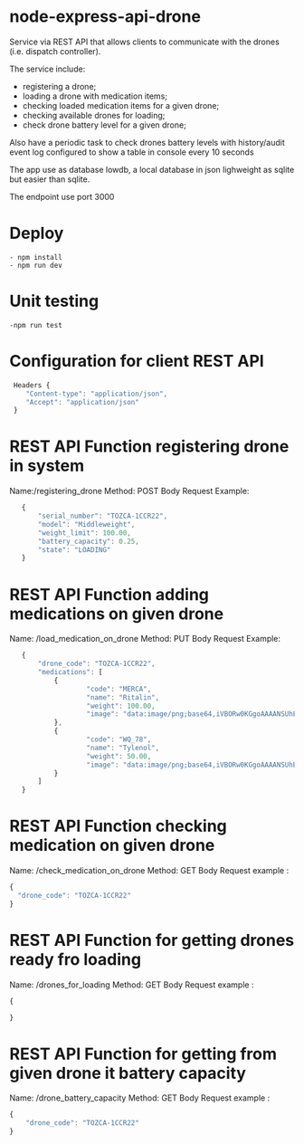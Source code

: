 # node-express-api-drone

Service via REST API that allows clients to communicate with the drones (i.e. dispatch controller).

The service include:
 - registering a drone;
 - loading a drone with medication items;
 - checking loaded medication items for a given drone;
 - checking available drones for loading;
 - check drone battery level for a given drone;

 Also have a periodic task to check drones battery levels with history/audit event log configured to show a table in console every 10 seconds

 The app use as database lowdb, a local database in json lighweight as sqlite but easier than sqlite.

 The endpoint use port 3000

 # Deploy
    - npm install
    - npm run dev

# Unit testing
    -npm run test

# Configuration for client REST API
```javascript
 Headers {
    "Content-type": "application/json",
    "Accept": "application/json"
 }
 ```

 # REST API Function registering drone in system

Name:/registering_drone
Method: POST
 Body Request Example: 

 ```javascript
    {
        "serial_number": "TOZCA-1CCR22",
        "model": "Middleweight",
        "weight_limit": 100.00,
        "battery_capacity": 0.25,
        "state": "LOADING"
    }
```

 # REST API Function adding medications on given drone

Name: /load_medication_on_drone
Method: PUT
 Body Request Example: 
 ```javascript
    {
        "drone_code": "TOZCA-1CCR22",
        "medications": [
            {
                    "code": "MERCA",
                    "name": "Ritalin",
                    "weight": 100.00,
                    "image": "data:image/png;base64,iVBORw0KGgoAAAANSUhEUgAAAlgAAAJYCAYAAAC+ZpjcAADs5UlEQVR42uydecAdVXn/P08ii4hgLYpoEkBkUbZEBIQEXHADFcW1at3r0oLdflWrWCWB2NpWf7aCP7VSW2urxX2pG3VJAhgWTawoIpigotalalVABfL8/rgzc8/MnJk5M/e+b97l+2mR8Oa+986995wz3/Oc5/k+IIQQQgghhBBCCCGEEEIIIYQQQgghhBBCCCGEEEIIIYQQQgghhBBCCCGEEEIIIYQQQgghhBBCCCGEEEIIIYQQQgghhBBCCCGEEEIIIYQQQgghhBBCCCGEEEIIIYQQQgghhBBCCCGEEEIIIYQQQgghhBBCCCGEEEIIIYQQQg"  
            },
            {
                    "code": "WQ_78",
                    "name": "Tylenol",
                    "weight": 50.00,
                    "image": "data:image/png;base64,iVBORw0KGgoAAAANSUhEUgAAAlgAAAJYCAYAAAC+ZpjcAADs5UlEQVR42uydecAdVXn/P08ii4hgLYpoEkBkUbZEBIQEXHADFcW1at3r0oLdflWrWCWB2NpWf7aCP7VSW2urxX2pG3VJAhgWTawoIpigotalalVABfL8/rgzc8/MnJk5M/e+b97l+2mR8Oa+986995wz3/Oc5/k+IIQQQgghhBBCCCGEEEIIIYQQQgghhBBCCCGEEEIIIYQQQgghhBBCCCGEEEIIIYQQQgghhBBCCCGEEEIIIYQQQgghhBBCCCGEEEIIIYQQQgghhBBCCCGEEEIIIYQQQgghhBBCCCGEEEIIIYQQQgghhBBCCCGEEEIIIYQQQg"  
            }
        ]
    }
```

# REST API Function checking medication on given drone

 Name: /check_medication_on_drone
 Method: GET
Body Request example : 
```javascript
{
  "drone_code": "TOZCA-1CCR22"
}
```

# REST API Function for getting drones ready fro loading

 Name: /drones_for_loading
 Method: GET
Body Request example : 
```javascript
{

}
```

# REST API Function for getting from given drone it battery capacity

 Name: /drone_battery_capacity
 Method: GET
Body Request example : 
```javascript
{
    "drone_code": "TOZCA-1CCR22"
}
```
    